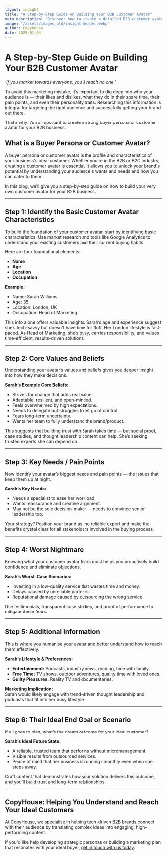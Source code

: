 ```yaml
---
layout: insight
title: "A Step-by-Step Guide on Building Your B2B Customer Avatar"
meta_description: "Discover how to create a detailed B2B customer avatar with this practical step-by-step guide, helping you target the right audience effectively."
image: "/assets/images_old/insight-header.webp"
author: CopyHouse
date: 2025-01-04
---
```


# A Step-by-Step Guide on Building Your B2B Customer Avatar

*‘If you market towards everyone, you’ll reach no one.’*

To avoid this marketing mistake, it’s important to dig deep into who your audience is — their likes and dislikes, what they do in their spare time, their pain points, and even their personality traits. Researching this information is integral for targeting the right audience and successfully getting your brand out there. 

That’s why it’s so important to create a strong buyer persona or customer avatar for your B2B business. 

## What is a Buyer Persona or Customer Avatar?

A buyer persona or customer avatar is the profile and characteristics of your business's ideal customer. Whether you’re in the B2B or B2C industry, creating a customer avatar is essential. It allows you to unlock your brand's potential by understanding your audience's wants and needs and how you can cater to them. 

In this blog, we’ll give you a step-by-step guide on how to build your very own customer avatar for your B2B business.  

---

## Step 1: Identify the Basic Customer Avatar Characteristics

To build the foundation of your customer avatar, start by identifying basic characteristics. Use market research and tools like Google Analytics to understand your existing customers and their current buying habits. 

Here are four foundational elements:
- **Name**
- **Age**
- **Location**
- **Occupation**

**Example:**
- Name: Sarah Williams  
- Age: 35  
- Location: London, UK  
- Occupation: Head of Marketing  

This info alone offers valuable insights. Sarah’s age and experience suggest she’s tech-savvy but doesn't have time for fluff. Her London lifestyle is fast-paced. As Head of Marketing, she’s busy, carries responsibility, and values time-efficient, results-driven solutions.

---

## Step 2: Core Values and Beliefs

Understanding your avatar’s values and beliefs gives you deeper insight into how they make decisions.

**Sarah’s Example Core Beliefs:**
- Strives for change that adds real value.
- Adaptable, resilient, and open-minded.
- Feels overwhelmed by high expectations.
- Needs to delegate but struggles to let go of control.
- Fears long-term uncertainty.
- Wants her team to fully understand the brand/product.

This suggests that building trust with Sarah takes time — but social proof, case studies, and thought leadership content can help. She’s seeking trusted experts she can depend on.

---

## Step 3: Key Needs / Pain Points

Now identify your avatar’s biggest needs and pain points — the issues that keep them up at night.

**Sarah’s Key Needs:**
- Needs a specialist to ease her workload.
- Wants reassurance and creative alignment.
- May not be the sole decision-maker — needs to convince senior leadership too.

Your strategy? Position your brand as the reliable expert and make the benefits crystal clear for all stakeholders involved in the buying process.

---

## Step 4: Worst Nightmare

Knowing what your customer avatar fears most helps you proactively build confidence and eliminate objections.

**Sarah’s Worst-Case Scenarios:**
- Investing in a low-quality service that wastes time and money.
- Delays caused by unreliable partners.
- Reputational damage caused by outsourcing the wrong service.

Use testimonials, transparent case studies, and proof of performance to mitigate these fears.

---

## Step 5: Additional Information

This is where you humanise your avatar and better understand how to reach them effectively.

**Sarah’s Lifestyle & Preferences:**
- **Entertainment:** Podcasts, industry news, reading, time with family.
- **Free Time:** TV shows, outdoor adventures, quality time with loved ones.
- **Guilty Pleasures:** Reality TV and documentaries.

**Marketing Implication:**  
Sarah would likely engage with trend-driven thought leadership and podcasts that fit into her busy lifestyle.

---

## Step 6: Their Ideal End Goal or Scenario

If all goes to plan, what’s the dream outcome for your ideal customer?

**Sarah’s Ideal Future State:**
- A reliable, trusted team that performs without micromanagement.
- Visible results from outsourced services.
- Peace of mind that her business is running smoothly even when she steps away.

Craft content that demonstrates how your solution delivers this outcome, and you’ll build trust and long-term relationships.

---

## CopyHouse: Helping You Understand and Reach Your Ideal Customers

At CopyHouse, we specialise in helping tech-driven B2B brands connect with their audience by translating complex ideas into engaging, high-performing content. 

If you'd like help developing strategic personas or building a marketing plan that resonates with your ideal buyer, [get in touch with us today](https://www.copyhouse.io/contact).
